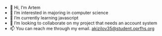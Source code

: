 - 👋 Hi, I’m Artem
- 👀 I’m interested in majoring in computer science 
- 🌱 I’m currently learning javascript
- 💞️ I’m looking to collaborate on my project that needs an account system 
- 📫 You can reach me through my email. akizilov35@student.oprfhs.org

<!---
agrankin72/agrankin72 is a ✨ special ✨ repository because its `README.md` (this file) appears on your GitHub profile.
You can click the Preview link to take a look at your changes.
--->
